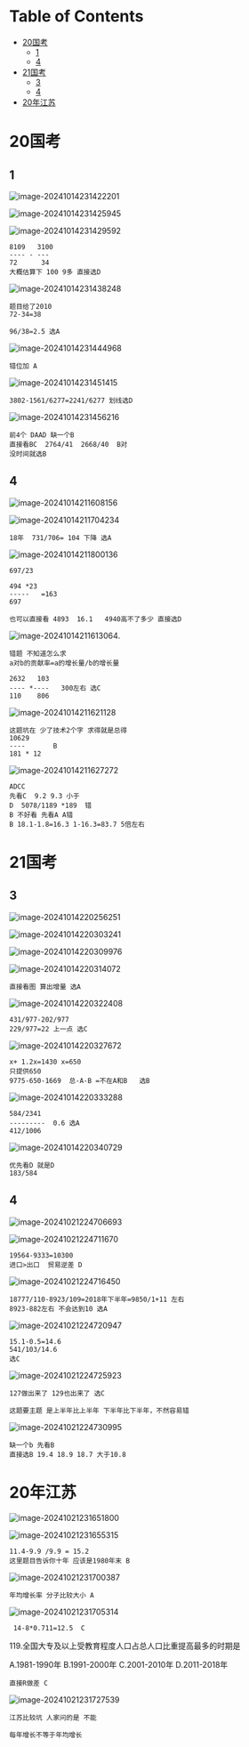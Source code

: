 # Table of Contents

* [20国考](#20国考)
  * [1](#1)
  * [4](#4)
* [21国考](#21国考)
  * [3](#3)
  * [4](#4-1)
* [20年江苏](#20年江苏)














# 20国考

## 1

![image-20241014231422201](.images/image-20241014231422201.png)

![image-20241014231425945](.images/image-20241014231425945.png)

![image-20241014231429592](.images/image-20241014231429592.png)

```
8109   3100
---- - ---
72      34
大概估算下 100 9多 直接选D
```

![image-20241014231438248](.images/image-20241014231438248.png)

```
题目给了2010 
72-34=38 

96/38=2.5 选A
```



![image-20241014231444968](.images/image-20241014231444968.png)

```
错位加 A
```

![image-20241014231451415](.images/image-20241014231451415.png)

```
3802-1561/6277=2241/6277 划线选D
```

![image-20241014231456216](.images/image-20241014231456216.png)

```
前4个 DAAD 缺一个B
直接看BC  2764/41  2668/40  B对
没时间就选B
```





## 4

![image-20241014211608156](.images/image-20241014211608156.png)

![image-20241014211704234](.images/image-20241014211704234.png)
```
18年  731/706= 104 下降 选A
```

![image-20241014211800136](.images/image-20241014211800136.png)

```
697/23

494 *23
-----   =163
697

也可以直接看 4893  16.1   4940高不了多少 直接选D
```



![image-20241014211613064](.images/image-20241014211613064.png).



```
错题 不知道怎么求
a对b的贡献率=a的增长量/b的增长量

2632   103
---- *----   300左右 选C
110    806

```

![image-20241014211621128](.images/image-20241014211621128.png)

```
这题坑在 少了技术2个字 求得就是总得
10629
----       B
181 * 12
```

![image-20241014211627272](.images/image-20241014211627272.png)

```
ADCC
先看C  9.2 9.3 小于
D  5078/1189 *189  错
B 不好看 先看A A错
B 18.1-1.8=16.3 1-16.3=83.7 5倍左右
```



# 21国考

## 3

![image-20241014220256251](.images/image-20241014220256251.png)

![image-20241014220303241](.images/image-20241014220303241.png)

![image-20241014220309976](.images/image-20241014220309976.png)

![image-20241014220314072](.images/image-20241014220314072.png)

```
直接看图 算出增量 选A
```

![image-20241014220322408](.images/image-20241014220322408.png)

```
431/977-202/977
229/977=22 上一点 选C
```

![image-20241014220327672](.images/image-20241014220327672.png)

```
x+ 1.2x=1430 x=650
只提供650 
9775-650-1669  总-A-B =不在A和B   选B
```

![image-20241014220333288](.images/image-20241014220333288.png)

```
584/2341
---------  0.6 选A
412/1006
```

![image-20241014220340729](.images/image-20241014220340729.png)

```
优先看D 就是D
183/584 
```

## 4

![image-20241021224706693](.images/image-20241021224706693.png)



![image-20241021224711670](.images/image-20241021224711670.png)

```
19564-9333=10300
进口>出口  贸易逆差 D
```

![image-20241021224716450](.images/image-20241021224716450.png)

```
18777/110-8923/109=2018年下半年=9850/1+11 左右
8923-882左右 不会达到10 选A

```

![image-20241021224720947](.images/image-20241021224720947.png)

```
15.1-0.5=14.6
541/103/14.6
选C
```

![image-20241021224725923](.images/image-20241021224725923.png)

```
127做出来了 129也出来了 选C

这题要主题 是上半年比上半年 下半年比下半年，不然容易错
```

![image-20241021224730995](.images/image-20241021224730995.png)

```
缺一个b 先看B 
直接选B 19.4 18.9 18.7 大于10.8
```



# 20年江苏

![image-20241021231651800](.images/image-20241021231651800.png)

![image-20241021231655315](.images/image-20241021231655315.png)

```
11.4-9.9 /9.9 = 15.2
这里题目告诉你十年 应该是1980年末 B
```

![image-20241021231700387](.images/image-20241021231700387.png)

````
年均增长率 分子比较大小 A
````

![image-20241021231705314](.images/image-20241021231705314.png)

```
 14-8*0.711=12.5  C
```

119.全国大专及以上受教育程度人口占总人口比重提高最多的时期是

A.1981-1990年     B.1991-2000年 
C.2001-2010年     D.2011-2018年

```
直接R做差 C
```

![image-20241021231727539](.images/image-20241021231727539.png)

```
江苏比较坑 人家问的是 不能

每年增长不等于年均增长
```

